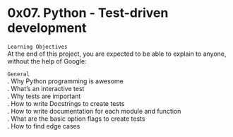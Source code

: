 # 0x07. Python - Test-driven development  

`Learning Objectives`  
At the end of this project, you are expected to be able to explain to anyone, without the help of Google:

`General`  
. Why Python programming is awesome  
. What’s an interactive test  
. Why tests are important  
. How to write Docstrings to create tests  
. How to write documentation for each module and function  
. What are the basic option flags to create tests  
. How to find edge cases  
